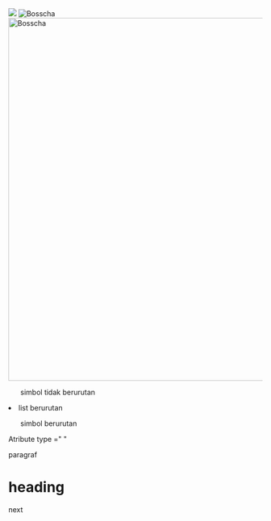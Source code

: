 <!--Bagian penting Web-->
<!DOCTYPE html>
<html>
<head>
</head>
<body>
</body>
</html>

<!--untuk menampilkan gambar-->
<img src="assets/image/bosscha.jpg">

 <!--Untuk menampilkan gambar dan keterangan pada gambar-->
 
<img src="assets/image/bosscha.jpg" alt="Bosscha">

<!--Untuk menampilkan gambar, keterangan pada gambar dan ukuran gambar-->
 
 <img src="assets/image/bosscha.jpg" alt="Bosscha" height = "720 px" width = "720 px ">
 <ul> simbol tidak berurutan</ul>
 <li> list berurutan</li>
 <ol> simbol berurutan</ol>
 Atribute type =" " 
 <p> paragraf </p>
 <h1>heading</h1> next 
 
<!--Untuk menampilkan link-->
<blockquote cite="https://id.wikipedia.org/wiki/Situs_web">
